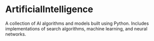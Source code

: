 # ArtificialIntelligence
A collection of AI algorithms and models built using Python. Includes implementations of search algorithms, machine learning, and neural networks.
